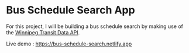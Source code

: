 # Bus Schedule Search App
For this project, I will be building a bus schedule search by making use of the [Winnipeg Transit Data API](https://api.winnipegtransit.com/).

Live demo : https://bus-schedule-search.netlify.app
